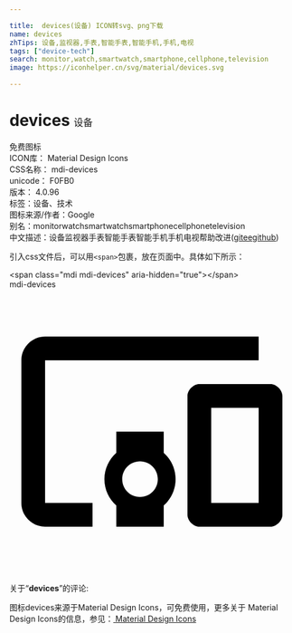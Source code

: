 ```yaml
---

title:  devices(设备) ICON转svg、png下载
name: devices
zhTips: 设备,监视器,手表,智能手表,智能手机,手机,电视
tags: ["device-tech"]
search: monitor,watch,smartwatch,smartphone,cellphone,television
image: https://iconhelper.cn/svg/material/devices.svg

---
```


# devices  <small style="font-size: 60%;font-weight: 100">设备</small>


<div class="detail-page">
<p>
<span><span class="badge-success badge">免费图标</span> </span>
<br/>
<span>
ICON库：
<span class="badge-secondary badge">Material Design Icons</span> 
</span>
<br/>
<span>
CSS名称：
<span class="badge-secondary badge">mdi-devices</span> 
</span>
<br/>
<span>
unicode：
<span class="badge-secondary badge">F0FB0</span> 
<copy-btn content='F0FB0' btn-title=""></copy-btn>
<copy-btn :content='String.fromCodePoint(parseInt("F0FB0", 16))' btn-title="复制U"></copy-btn>
</span>
<br/>
<span>
版本：
<span class="badge-secondary badge">4.0.96</span> 
</span><br/><span>标签：<span class="badge-light badge"><router-link to="/tags/device-tech.html">设备、技术</router-link></span></span>
<br/>
<span>图标来源/作者：<span class="badge-light badge">Google</span></span> 
<br/>
<span>别名：<span class="badge-light badge">monitor</span><span class="badge-light badge">watch</span><span class="badge-light badge">smartwatch</span><span class="badge-light badge">smartphone</span><span class="badge-light badge">cellphone</span><span class="badge-light badge">television</span></span><br/><span class="zh-detail">中文描述：<span class="badge-primary badge">设备</span><span class="badge-primary badge">监视器</span><span class="badge-primary badge">手表</span><span class="badge-primary badge">智能手表</span><span class="badge-primary badge">智能手机</span><span class="badge-primary badge">手机</span><span class="badge-primary badge">电视</span><span class="help-link"><span>帮助改进</span>(<a href="https://gitee.com/liuwave/icon-helper/edit/master/json/material/devices.json" target="_blank" rel="noopener noreferrer">gitee</a><a href="https://github.com/liuwave/icon-helper/edit/master/json/material/devices.json" target="_blank" rel="noopener noreferrer">github</a></span>)</span><br/>
</p>
</div>
<div class="alert alert-dark">
  <i class="mdi mdi-devices mdi-48px"></i>
  <i class="mdi mdi-devices mdi-36px"></i>
  <i class="mdi mdi-devices mdi-24px"></i>
  <i class="mdi mdi-devices mdi-18px"></i>
</div>
<div>
  <p>引入css文件后，可以用<code>&lt;span&gt;</code>包裹，放在页面中。具体如下所示：    
  </p>
  <div class="alert alert-primary" style="font-size: 14px">
    &lt;span class="mdi mdi-devices" aria-hidden="true"&gt;&lt;/span&gt;
    <copy-btn content='<span class="mdi mdi-devices" aria-hidden="true"></span>'></copy-btn>
  </div>
  <div class="alert alert-secondary">
    <i class="mdi mdi-devices"
    style="font-size: 24px"
    aria-hidden="true"></i> mdi-devices
    <copy-btn content="mdi-devices" btn-title="复制图标名称"></copy-btn>
  </div>
</div>
<div id="svg" class="svg-wrap">
<svg xmlns="http://www.w3.org/2000/svg" viewBox="0 0 24 24"><path d="M3 6H21V4H3C1.9 4 1 4.9 1 6V18C1 19.1 1.9 20 3 20H7V18H3V6M13 12H9V13.78C8.39 14.33 8 15.11 8 16C8 16.89 8.39 17.67 9 18.22V20H13V18.22C13.61 17.67 14 16.88 14 16S13.61 14.33 13 13.78V12M11 17.5C10.17 17.5 9.5 16.83 9.5 16S10.17 14.5 11 14.5 12.5 15.17 12.5 16 11.83 17.5 11 17.5M22 8H16C15.5 8 15 8.5 15 9V19C15 19.5 15.5 20 16 20H22C22.5 20 23 19.5 23 19V9C23 8.5 22.5 8 22 8M21 18H17V10H21V18Z" /></svg>
</div>
<detail full-name='mdi-devices'></detail>
<div class="icon-detail__container">
<p>关于“<b>devices</b>”的评论:</p>
</div>
<Vssue title="关于“devices”的评论" />    
<div><p>图标devices来源于Material Design Icons，可免费使用，更多关于 Material Design Icons的信息，参见：<a target="_blank" href="https://iconhelper.cn/material.html"> Material Design Icons</a>
</p></div>
